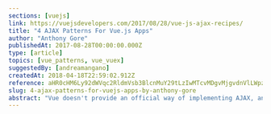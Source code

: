 ```yaml
---
sections: [vuejs]
link: https://vuejsdevelopers.com/2017/08/28/vue-js-ajax-recipes/
title: "4 AJAX Patterns For Vue.js Apps"
author: "Anthony Gore"
publishedAt: 2017-08-28T00:00:00.000Z
type: [article]
topics: [vue_patterns, vue_vuex]
suggestedBy: [andreamangano]
createdAt: 2018-04-18T22:59:02.912Z
reference: aHR0cHM6Ly92dWVqc2RldmVsb3BlcnMuY29tLzIwMTcvMDgvMjgvdnVlLWpzLWFqYXgtcmVjaXBlcy8
slug: 4-ajax-patterns-for-vuejs-apps-by-anthony-gore
abstract: "Vue doesn't provide an official way of implementing AJAX, and there are a number of different design patterns that may be used effectively. Each comes with its own pros and cons, and should be judged based on the requirements. You may even use several, simultaneously! In this article, I'll show you four places you can implement AJAX in a Vue app: Root instance, Components, Vuex actions and Route navigation guards. I'll explain each approach, give an example, and cover the pros and cons as well."
---
```

